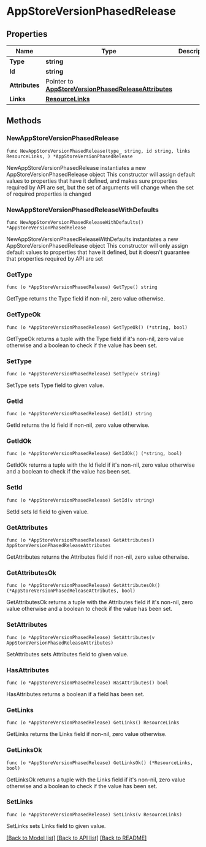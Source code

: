 # AppStoreVersionPhasedRelease

## Properties

Name | Type | Description | Notes
------------ | ------------- | ------------- | -------------
**Type** | **string** |  | 
**Id** | **string** |  | 
**Attributes** | Pointer to [**AppStoreVersionPhasedReleaseAttributes**](AppStoreVersionPhasedRelease_attributes.md) |  | [optional] 
**Links** | [**ResourceLinks**](ResourceLinks.md) |  | 

## Methods

### NewAppStoreVersionPhasedRelease

`func NewAppStoreVersionPhasedRelease(type_ string, id string, links ResourceLinks, ) *AppStoreVersionPhasedRelease`

NewAppStoreVersionPhasedRelease instantiates a new AppStoreVersionPhasedRelease object
This constructor will assign default values to properties that have it defined,
and makes sure properties required by API are set, but the set of arguments
will change when the set of required properties is changed

### NewAppStoreVersionPhasedReleaseWithDefaults

`func NewAppStoreVersionPhasedReleaseWithDefaults() *AppStoreVersionPhasedRelease`

NewAppStoreVersionPhasedReleaseWithDefaults instantiates a new AppStoreVersionPhasedRelease object
This constructor will only assign default values to properties that have it defined,
but it doesn't guarantee that properties required by API are set

### GetType

`func (o *AppStoreVersionPhasedRelease) GetType() string`

GetType returns the Type field if non-nil, zero value otherwise.

### GetTypeOk

`func (o *AppStoreVersionPhasedRelease) GetTypeOk() (*string, bool)`

GetTypeOk returns a tuple with the Type field if it's non-nil, zero value otherwise
and a boolean to check if the value has been set.

### SetType

`func (o *AppStoreVersionPhasedRelease) SetType(v string)`

SetType sets Type field to given value.


### GetId

`func (o *AppStoreVersionPhasedRelease) GetId() string`

GetId returns the Id field if non-nil, zero value otherwise.

### GetIdOk

`func (o *AppStoreVersionPhasedRelease) GetIdOk() (*string, bool)`

GetIdOk returns a tuple with the Id field if it's non-nil, zero value otherwise
and a boolean to check if the value has been set.

### SetId

`func (o *AppStoreVersionPhasedRelease) SetId(v string)`

SetId sets Id field to given value.


### GetAttributes

`func (o *AppStoreVersionPhasedRelease) GetAttributes() AppStoreVersionPhasedReleaseAttributes`

GetAttributes returns the Attributes field if non-nil, zero value otherwise.

### GetAttributesOk

`func (o *AppStoreVersionPhasedRelease) GetAttributesOk() (*AppStoreVersionPhasedReleaseAttributes, bool)`

GetAttributesOk returns a tuple with the Attributes field if it's non-nil, zero value otherwise
and a boolean to check if the value has been set.

### SetAttributes

`func (o *AppStoreVersionPhasedRelease) SetAttributes(v AppStoreVersionPhasedReleaseAttributes)`

SetAttributes sets Attributes field to given value.

### HasAttributes

`func (o *AppStoreVersionPhasedRelease) HasAttributes() bool`

HasAttributes returns a boolean if a field has been set.

### GetLinks

`func (o *AppStoreVersionPhasedRelease) GetLinks() ResourceLinks`

GetLinks returns the Links field if non-nil, zero value otherwise.

### GetLinksOk

`func (o *AppStoreVersionPhasedRelease) GetLinksOk() (*ResourceLinks, bool)`

GetLinksOk returns a tuple with the Links field if it's non-nil, zero value otherwise
and a boolean to check if the value has been set.

### SetLinks

`func (o *AppStoreVersionPhasedRelease) SetLinks(v ResourceLinks)`

SetLinks sets Links field to given value.



[[Back to Model list]](../README.md#documentation-for-models) [[Back to API list]](../README.md#documentation-for-api-endpoints) [[Back to README]](../README.md)


